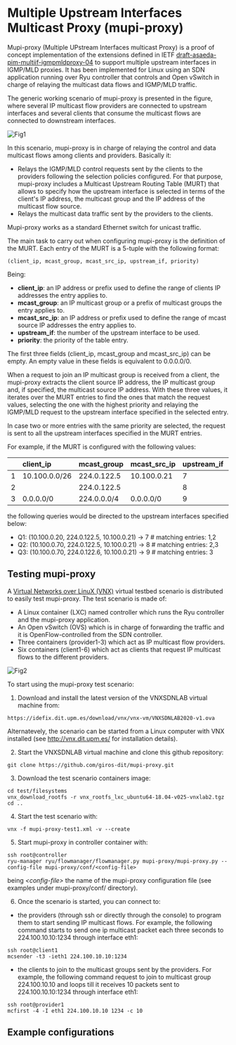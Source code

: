 Multiple Upstream Interfaces Multicast Proxy (mupi-proxy)
=========================================================

Mupi-proxy (Multiple UPstream Interfaces multicast Proxy) is a proof of concept implementation of the extensions defined in IETF [draft-asaeda-pim-multiif-igmpmldproxy-04](https://datatracker.ietf.org/doc/draft-asaeda-pim-multiif-igmpmldproxy/) to support multiple upstream interfaces in IGMP/MLD proxies. It has been implemented for Linux using an SDN application running over Ryu controller that controls and Open vSwitch in charge of relaying the multicast data flows and IGMP/MLD traffic.

The generic working scenario of mupi-proxy is presented in the figure, where several IP multicast flow providers are connected to upstream interfaces and several clients that consume the multicast flows are connected to downstream interfaces.

![Fig1](https://github.com/giros-dit/mupi-proxy/blob/master/figures/mupi-proxy-fig1.png)

In this scenario, mupi-proxy is in charge of relaying the control and data multicast flows among clients and providers. Basically it:
- Relays the IGMP/MLD control requests sent by the clients to the providers following the selection policies configured. For that purpose, mupi-proxy includes a Multicast Upstream Routing Table (MURT) that allows to specify how the upstream interface is selected in terms of the client's IP address, the multicast group and the IP address of the multicast flow source.  
- Relays the multicast data traffic sent by the providers to the clients.

Mupi-proxy works as a standard Ethernet switch for unicast traffic. 

The main task to carry out when configuring mupi-proxy is the definition of the MURT. Each entry of the MURT is a 5-tuple with the following format:

```(client_ip, mcast_group, mcast_src_ip, upstream_if, priority)```

Being:
- **client_ip**: an IP address or prefix used to define the range of clients IP addresses the entry applies to.
- **mcast_group**: an IP multicast group or a prefix of multicast groups the entry applies to.
- **mcast_src_ip**: an IP address or prefix used to define the range of mcast source IP addresses the entry applies to.
- **upstream_if**: the number of the upstream interface to be used. 
- **priority**: the priority of the table entry. 

The first three fields (client_ip, mcast_group and mcast_src_ip) can be empty. An empty value in these fields is equivalent to 0.0.0.0/0.

When a request to join an IP multicast group is received from a client, the mupi-proxy extracts the client source IP address, the IP multicast group and, if specified, the multicast source IP address. With these three values, it iterates over the MURT entries to find the ones that match the request values, selecting the one with the highest priority and relaying the IGMP/MLD request to the upstream interface specified in the selected entry.

In case two or more entries with the same priority are selected, the request is sent to all the upstream interfaces specified in the MURT entries.

For example, if the MURT is configured with the following values:

|   |client_ip        |mcast_group      |mcast_src_ip     |upstream_if |priority |
|---|:----------------|:----------------|:----------------|------------|---------|
| 1 |10.100.0.0/26    |224.0.122.5      |10.100.0.21      |    7       |   30    |
| 2 |                 |224.0.122.5      |                 |    8       |   20    |
| 3 |0.0.0.0/0        |224.0.0.0/4      |0.0.0.0/0        |    9       |   0     |

the following queries would be directed to the upstream interfaces specified below:

- Q1: (10.100.0.20, 224.0.122.5, 10.100.0.21) -> 7     # matching entries: 1,2
- Q2: (10.100.0.70, 224.0.122.5, 10.100.0.21) -> 8     # matching entries: 2,3
- Q3: (10.100.0.70, 224.0.122.6, 10.100.0.21) -> 9     # matching entries: 3


Testing mupi-proxy
------------------

A [Virtual Networks over LinuX (VNX)](http://vnx.dit.upm.es) virtual testbed scenario is distributed to easily test mupi-proxy. The test scenario is made of:
- A Linux container (LXC) named controller which runs the Ryu controller and the mupi-proxy application.
- An Open vSwitch (OVS) which is in charge of forwarding the traffic and it is OpenFlow-controlled from the SDN controller.
- Three containers (provider1-3) which act as IP multicast flow providers.
- Six containers (client1-6) which act as clients that request IP multicast flows to the different providers.

![Fig2](https://github.com/giros-dit/mupi-proxy/blob/master/figures/mupi-proxy-fig2.png)

To start using the mupi-proxy test scenario:

1. Download and install the latest version of the VNXSDNLAB virtual machine from:

```https://idefix.dit.upm.es/download/vnx/vnx-vm/VNXSDNLAB2020-v1.ova```

  Alternatevely, the scenario can be started from a Linux computer with VNX installed (see
  http://vnx.dit.upm.es/ for installation details).

2. Start the VNXSDNLAB virtual machine and clone this github repository:

```git clone https://github.com/giros-dit/mupi-proxy.git```

3. Download the test scenario containers image:

```
cd test/filesystems
vnx_download_rootfs -r vnx_rootfs_lxc_ubuntu64-18.04-v025-vnxlab2.tgz
cd .. 
```

4. Start the test scenario with:

```vnx -f mupi-proxy-test1.xml -v --create```

5. Start mupi-proxy in controller container with:

```
ssh root@controller
ryu-manager ryu/flowmanager/flowmanager.py mupi-proxy/mupi-proxy.py --config-file mupi-proxy/conf/<config-file>
```

being *\<config-file\>* the name of the mupi-proxy configuration file (see examples under mupi-proxy/conf/ directory).

6. Once the scenario is started, you can connect to:
  * the providers (through ssh or directly through the console) to program them to start sending IP multicast flows. For example, the following command starts to send one ip multicast packet each three seconds to 224.100.10.10:1234 through interface eth1:

```
ssh root@client1
mcsender -t3 -ieth1 224.100.10.10:1234
```

  * the clients to join to the multicast groups sent by the providers. For example, the following command request to join to multicast group 224.100.10.10 and loops till it receives 10 packets sent to 224.100.10.10:1234 through interface eth1:

```
ssh root@provider1
mcfirst -4 -I eth1 224.100.10.10 1234 -c 10
```



Example configurations
----------------------
